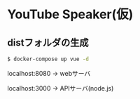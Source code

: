 # YouTube Speaker(仮)

## distフォルダの生成
```bash
$ docker-compose up vue -d
```

localhost:8080 -> webサーバ

localhost:3000 -> APIサーバ(node.js)
